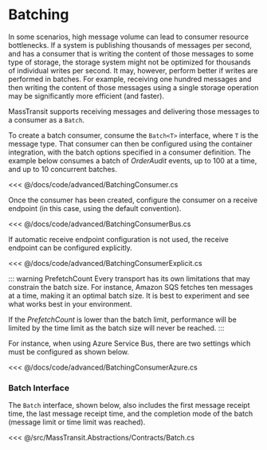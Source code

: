 # Batching

In some scenarios, high message volume can lead to consumer resource bottlenecks. If a system is publishing thousands of messages per second, and has a consumer that is writing the content of those messages to some type of storage, the storage system might not be optimized for thousands of individual writes per second. It may, however, perform better if writes are performed in batches. For example, receiving one hundred messages and then writing the content of those messages using a single storage operation may be significantly more efficient (and faster).

MassTransit supports receiving messages and delivering those messages to a consumer as a `Batch`.

To create a batch consumer, consume the `Batch<T>` interface, where `T` is the message type. That consumer can then be configured using the container integration, with the batch options specified in a consumer definition. The example below consumes a batch of _OrderAudit_ events, up to 100 at a time, and up to 10 concurrent batches.

<<< @/docs/code/advanced/BatchingConsumer.cs

Once the consumer has been created, configure the consumer on a receive endpoint (in this case, using the default convention).

<<< @/docs/code/advanced/BatchingConsumerBus.cs

If automatic receive endpoint configuration is not used, the receive endpoint can be configured explicitly.

<<< @/docs/code/advanced/BatchingConsumerExplicit.cs

::: warning PrefetchCount
Every transport has its own limitations that may constrain the batch size. For instance, Amazon SQS fetches ten messages at a time, making it an optimal batch size. It is best to experiment and see what works best in your environment.

If the _PrefetchCount_ is lower than the batch limit, performance will be limited by the time limit as the batch size will never be reached.
:::

For instance, when using Azure Service Bus, there are two settings which must be configured as shown below.

<<< @/docs/code/advanced/BatchingConsumerAzure.cs

### Batch Interface

The `Batch` interface, shown below, also includes the first message receipt time, the last message receipt time, and the completion mode of the batch (message limit or time limit was reached).

<<< @/src/MassTransit.Abstractions/Contracts/Batch.cs
